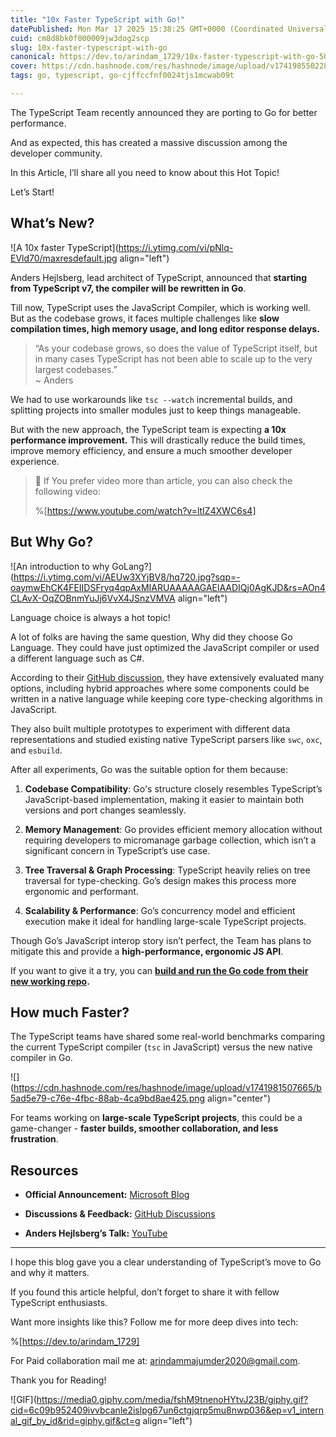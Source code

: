 ```yaml
---
title: "10x Faster TypeScript with Go!"
datePublished: Mon Mar 17 2025 15:38:25 GMT+0000 (Coordinated Universal Time)
cuid: cm8d8bk0f000009jw3dog2scp
slug: 10x-faster-typescript-with-go
canonical: https://dev.to/arindam_1729/10x-faster-typescript-with-go-50k5
cover: https://cdn.hashnode.com/res/hashnode/image/upload/v1741985502288/f47daf5a-18a5-4b0c-89db-96c7c0896c5f.png
tags: go, typescript, go-cjffccfnf0024tjs1mcwab09t

---
```


The TypeScript Team recently announced they are porting to Go for better performance.

And as expected, this has created a massive discussion among the developer community.

In this Article, I’ll share all you need to know about this Hot Topic!

Let’s Start!

## What’s New?

![A 10x faster TypeScript](https://i.ytimg.com/vi/pNlq-EVld70/maxresdefault.jpg align="left")

Anders Hejlsberg, lead architect of TypeScript, announced that **starting from TypeScript v7, the compiler will be rewritten in Go**.

Till now, TypeScript uses the JavaScript Compiler, which is working well. But as the codebase grows, it faces multiple challenges like **slow compilation times, high memory usage, and long editor response delays.**

> “As your codebase grows, so does the value of TypeScript itself, but in many cases TypeScript has not been able to scale up to the very largest codebases.”  
> ~ Anders

We had to use workarounds like `tsc --watch` incremental builds, and splitting projects into smaller modules just to keep things manageable.

But with the new approach, the TypeScript team is expecting **a 10x performance improvement.** This will drastically reduce the build times, improve memory efficiency, and ensure a much smoother developer experience.

> 🎥 If You prefer video more than article, you can also check the following video:
> 
> %[https://www.youtube.com/watch?v=ltIZ4XWC6s4] 

## But Why Go?

![An introduction to why GoLang?](https://i.ytimg.com/vi/AEUw3XYjBV8/hq720.jpg?sqp=-oaymwEhCK4FEIIDSFryq4qpAxMIARUAAAAAGAElAADIQj0AgKJD&rs=AOn4CLAvX-OqZOBnmYuJj6VvX4JSnzVMVA align="left")

Language choice is always a hot topic!

A lot of folks are having the same question, Why did they choose Go Language. They could have just optimized the JavaScript compiler or used a different language such as C#.

According to their [GitHub discussion,](https://github.com/microsoft/typescript-go/discussions/411) they have extensively evaluated many options, including hybrid approaches where some components could be written in a native language while keeping core type-checking algorithms in JavaScript.

They also built multiple prototypes to experiment with different data representations and studied existing native TypeScript parsers like `swc`, `oxc`, and `esbuild`.

After all experiments, Go was the suitable option for them because:

1. **Codebase Compatibility**: Go's structure closely resembles TypeScript’s JavaScript-based implementation, making it easier to maintain both versions and port changes seamlessly.
    
2. **Memory Management**: Go provides efficient memory allocation without requiring developers to micromanage garbage collection, which isn’t a significant concern in TypeScript’s use case.
    
3. **Tree Traversal & Graph Processing**: TypeScript heavily relies on tree traversal for type-checking. Go’s design makes this process more ergonomic and performant.
    
4. **Scalability & Performance**: Go’s concurrency model and efficient execution make it ideal for handling large-scale TypeScript projects.
    

Though Go’s JavaScript interop story isn’t perfect, the Team has plans to mitigate this and provide a **high-performance, ergonomic JS API**.

If you want to give it a try, you can [**build and run the Go code from their new working repo**](https://github.com/microsoft/typescript-go)**.**

## How much Faster?

The TypeScript teams have shared some real-world benchmarks comparing the current TypeScript compiler (`tsc` in JavaScript) versus the new native compiler in Go.

![](https://cdn.hashnode.com/res/hashnode/image/upload/v1741981507665/b5ad5e79-c76e-4fbc-88ab-4ca9bd8ae425.png align="center")

For teams working on **large-scale TypeScript projects**, this could be a game-changer - **faster builds, smoother collaboration, and less frustration**.

## Resources

* **Official Announcement:** [Microsoft Blog](https://devblogs.microsoft.com/typescript/typescript-native-port)
    
* **Discussions & Feedback:** [GitHub Discussions](https://github.com/microsoft/typescript-go/discussions/411)
    
* **Anders Hejlsberg’s Talk:** [YouTube](https://www.youtube.com/watch?v=pNlq-EVld70)
    

---

I hope this blog gave you a clear understanding of TypeScript’s move to Go and why it matters.

If you found this article helpful, don’t forget to share it with fellow TypeScript enthusiasts.

Want more insights like this? Follow me for more deep dives into tech:

%[https://dev.to/arindam_1729] 

For Paid collaboration mail me at: [arindammajumder2020@gmail.com](mailto:arindammajumder2020@gmail.com).

Thank you for Reading!

![GIF](https://media0.giphy.com/media/fshM9tnenoHYtvJ23B/giphy.gif?cid=6c09b952409ivvbcanle2islpg67un6ctgjqrp5mu8nwp036&ep=v1_internal_gif_by_id&rid=giphy.gif&ct=g align="left")